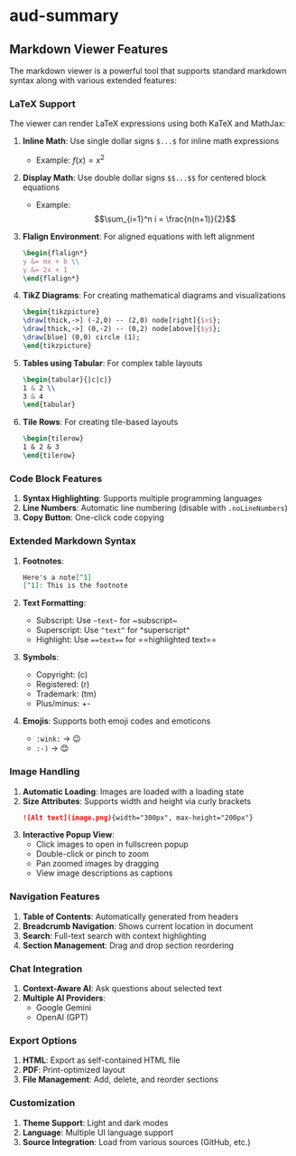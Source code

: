 # aud-summary

## Markdown Viewer Features

The markdown viewer is a powerful tool that supports standard markdown syntax along with various extended features:

### LaTeX Support

The viewer can render LaTeX expressions using both KaTeX and MathJax:

1. **Inline Math**: Use single dollar signs `$...$` for inline math expressions
   - Example: $f(x) = x^2$

2. **Display Math**: Use double dollar signs `$$...$$` for centered block equations
   - Example: $$\sum_{i=1}^n i = \frac{n(n+1)}{2}$$

3. **Flalign Environment**: For aligned equations with left alignment
   ```latex
   \begin{flalign*}
   y &= mx + b \\
   y &= 2x + 1
   \end{flalign*}
   ```

4. **TikZ Diagrams**: For creating mathematical diagrams and visualizations
   ```latex
   \begin{tikzpicture}
   \draw[thick,->] (-2,0) -- (2,0) node[right]{$x$};
   \draw[thick,->] (0,-2) -- (0,2) node[above]{$y$};
   \draw[blue] (0,0) circle (1);
   \end{tikzpicture}
   ```

5. **Tables using Tabular**: For complex table layouts
   ```latex
   \begin{tabular}{|c|c|}
   1 & 2 \\
   3 & 4
   \end{tabular}
   ```

6. **Tile Rows**: For creating tile-based layouts
   ```latex
   \begin{tilerow}
   1 & 2 & 3
   \end{tilerow}
   ```

### Code Block Features

1. **Syntax Highlighting**: Supports multiple programming languages
2. **Line Numbers**: Automatic line numbering (disable with `.noLineNumbers`)
3. **Copy Button**: One-click code copying

### Extended Markdown Syntax

1. **Footnotes**: 
   ```md
   Here's a note[^1]
   [^1]: This is the footnote
   ```

2. **Text Formatting**:
   - Subscript: Use `~text~` for ~subscript~
   - Superscript: Use `^text^` for ^superscript^
   - Highlight: Use `==text==` for ==highlighted text==

3. **Symbols**:
   - Copyright: (c)
   - Registered: (r)
   - Trademark: (tm)
   - Plus/minus: +-

4. **Emojis**: Supports both emoji codes and emoticons
   - `:wink:` → 😉
   - `:-)` → 😊

### Image Handling

1. **Automatic Loading**: Images are loaded with a loading state
2. **Size Attributes**: Supports width and height via curly brackets
   ```md
   ![Alt text](image.png){width="300px", max-height="200px"}
   ```
3. **Interactive Popup View**:
   - Click images to open in fullscreen popup
   - Double-click or pinch to zoom
   - Pan zoomed images by dragging
   - View image descriptions as captions

### Navigation Features

1. **Table of Contents**: Automatically generated from headers
2. **Breadcrumb Navigation**: Shows current location in document
3. **Search**: Full-text search with context highlighting
4. **Section Management**: Drag and drop section reordering

### Chat Integration

1. **Context-Aware AI**: Ask questions about selected text
2. **Multiple AI Providers**:
   - Google Gemini
   - OpenAI (GPT)

### Export Options

1. **HTML**: Export as self-contained HTML file
2. **PDF**: Print-optimized layout
3. **File Management**: Add, delete, and reorder sections

### Customization

1. **Theme Support**: Light and dark modes
2. **Language**: Multiple UI language support
3. **Source Integration**: Load from various sources (GitHub, etc.)